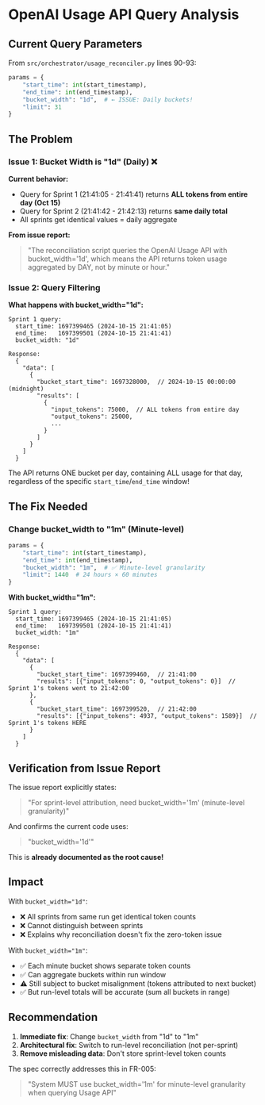 # OpenAI Usage API Query Analysis

## Current Query Parameters

From `src/orchestrator/usage_reconciler.py` lines 90-93:

```python
params = {
    "start_time": int(start_timestamp),
    "end_time": int(end_timestamp),
    "bucket_width": "1d",  # ← ISSUE: Daily buckets!
    "limit": 31
}
```

## The Problem

### Issue 1: Bucket Width is "1d" (Daily) ❌

**Current behavior:**
- Query for Sprint 1 (21:41:05 - 21:41:41) returns **ALL tokens from entire day (Oct 15)**
- Query for Sprint 2 (21:41:42 - 21:42:13) returns **same daily total**
- All sprints get identical values = daily aggregate

**From issue report:**
> "The reconciliation script queries the OpenAI Usage API with bucket_width='1d', which means the API returns token usage aggregated by DAY, not by minute or hour."

### Issue 2: Query Filtering

**What happens with bucket_width="1d":**

```
Sprint 1 query:
  start_time: 1697399465 (2024-10-15 21:41:05)
  end_time:   1697399501 (2024-10-15 21:41:41)
  bucket_width: "1d"
  
Response:
  {
    "data": [
      {
        "bucket_start_time": 1697328000,  // 2024-10-15 00:00:00 (midnight)
        "results": [
          {
            "input_tokens": 75000,  // ALL tokens from entire day
            "output_tokens": 25000,
            ...
          }
        ]
      }
    ]
  }
```

The API returns ONE bucket per day, containing ALL usage for that day, regardless of the specific `start_time`/`end_time` window!

## The Fix Needed

### Change bucket_width to "1m" (Minute-level)

```python
params = {
    "start_time": int(start_timestamp),
    "end_time": int(end_timestamp),
    "bucket_width": "1m",  # ✅ Minute-level granularity
    "limit": 1440  # 24 hours × 60 minutes
}
```

**With bucket_width="1m":**

```
Sprint 1 query:
  start_time: 1697399465 (2024-10-15 21:41:05)
  end_time:   1697399501 (2024-10-15 21:41:41)
  bucket_width: "1m"
  
Response:
  {
    "data": [
      {
        "bucket_start_time": 1697399460,  // 21:41:00
        "results": [{"input_tokens": 0, "output_tokens": 0}]  // Sprint 1's tokens went to 21:42:00
      },
      {
        "bucket_start_time": 1697399520,  // 21:42:00
        "results": [{"input_tokens": 4937, "output_tokens": 1589}]  // Sprint 1's tokens HERE
      }
    ]
  }
```

## Verification from Issue Report

The issue report explicitly states:

> "For sprint-level attribution, need bucket_width='1m' (minute-level granularity)"

And confirms the current code uses:
> "bucket_width='1d'" 

This is **already documented as the root cause!**

## Impact

With `bucket_width="1d"`:
- ❌ All sprints from same run get identical token counts
- ❌ Cannot distinguish between sprints
- ❌ Explains why reconciliation doesn't fix the zero-token issue

With `bucket_width="1m"`:
- ✅ Each minute bucket shows separate token counts
- ✅ Can aggregate buckets within run window
- ⚠️ Still subject to bucket misalignment (tokens attributed to next bucket)
- ✅ But run-level totals will be accurate (sum all buckets in range)

## Recommendation

1. **Immediate fix**: Change `bucket_width` from "1d" to "1m"
2. **Architectural fix**: Switch to run-level reconciliation (not per-sprint)
3. **Remove misleading data**: Don't store sprint-level token counts

The spec correctly addresses this in FR-005:
> "System MUST use bucket_width='1m' for minute-level granularity when querying Usage API"
